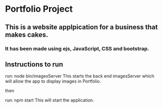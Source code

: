 # Portfolio Project

## This is a website applpication for a business that makes cakes. 

### It has been made using ejs, JavaScript, CSS and bootstrap. 

## Instructions to run
 
 run:  node bin/imagesServer
 This starts the back end imagesServer which will allow the app to display images in Portfolio. 

 then

 run: npm start 
 This will start the application.
